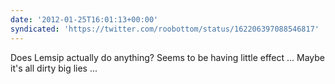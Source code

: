 ```yaml
---
date: '2012-01-25T16:01:13+00:00'
syndicated: 'https://twitter.com/roobottom/status/162206397088546817'
---
```

Does Lemsip actually do anything? Seems to be having little effect ... Maybe it's all dirty big lies ...
